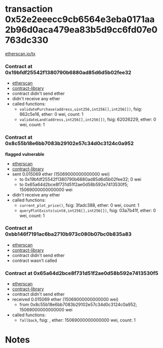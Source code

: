 # transaction 0x52e2eeecc9cb6564e3eba0171aa2b96d0aca479ea83b5d9cc6fd07e0763dc330

[etherscan.io/tx](https://etherscan.io/tx/0x52e2eeecc9cb6564e3eba0171aa2b96d0aca479ea83b5d9cc6fd07e0763dc330)


### Contract at 0x19bfdf25542f1380790b6880ad85d6d5b02fee32

* [etherscan](https://etherscan.io/address/0x19bfdf25542f1380790b6880ad85d6d5b02fee32)
* [contract-library](https://contract-library.com/contracts/Ethereum/19bfdf25542f1380790b6880ad85d6d5b02fee32)
* contract didn't send ether
* didn't receive any ether
* called functions:
    * `validatePurchase(address,uint256,int256[],int256[])`, fsig: 862c5e16, ether: 0 wei, count: 1
    * `validateLand(address,int256[],int256[])`, fsig: 62026229, ether: 0 wei, count: 1


### Contract at 0x8c55b18e6bb7083b29102e57c34d0c3124c0a952

**flagged vulnerable**

* [etherscan](https://etherscan.io/address/0x8c55b18e6bb7083b29102e57c34d0c3124c0a952)
* [contract-library](https://contract-library.com/contracts/Ethereum/8c55b18e6bb7083b29102e57c34d0c3124c0a952)
* sent 0.015069 ether (15069000000000000 wei)
    * to 0x19bfdf25542f1380790b6880ad85d6d5b02fee32; 0 wei
    * to 0x65a64d2bce8f731d51f2ae0d58b592e7413530f5; 15069000000000000 wei
* didn't receive any ether
* called functions:
    * `current_plot_price()`, fsig: 3fadc388, ether: 0 wei, count: 1
    * `queryPlotExists(uint8,int256[],int256[])`, fsig: 03a7b41f, ether: 0 wei, count: 1


### Contract at 0xbb146f7191ac6ba2710b973c080b07bc0b835a83

* [etherscan](https://etherscan.io/address/0xbb146f7191ac6ba2710b973c080b07bc0b835a83)
* [contract-library](https://contract-library.com/contracts/Ethereum/bb146f7191ac6ba2710b973c080b07bc0b835a83)
* contract didn't send ether
* contract wasn't called


### Contract at 0x65a64d2bce8f731d51f2ae0d58b592e7413530f5

* [etherscan](https://etherscan.io/address/0x65a64d2bce8f731d51f2ae0d58b592e7413530f5)
* [contract-library](https://contract-library.com/contracts/Ethereum/65a64d2bce8f731d51f2ae0d58b592e7413530f5)
* contract didn't send ether
* received 0.015069 ether (15069000000000000 wei)
    * from 0x8c55b18e6bb7083b29102e57c34d0c3124c0a952; 15069000000000000 wei
* called functions:
    * `fallback`, fsig: , ether: 15069000000000000 wei, count: 1

# Notes

